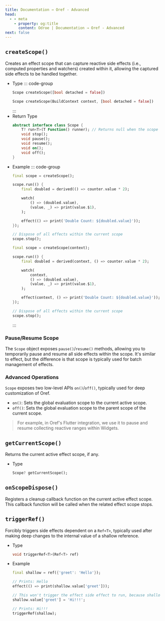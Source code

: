 ```yaml
---
title: Documentation → Oref - Advanced
head:
  - - meta
    - property: og:title
      content: Odroe | Documentation → Oref - Advanced
next: false
---
```


## `createScope()`

Creates an effect scope that can capture reactive side effects (i.e., computed properties and watchers) created within it, allowing the captured side effects to be handled together.

- Type
  ::: code-group
  ```dart [Dart]
  Scope createScope([bool detached = false])
  ```
  ```dart [Flutter]
  Scope createScope(BuildContext context, [bool detached = false])
  ```
  :::
- Return Type
  ```dart
  abstract interface class Scope {
      T? run<T>(T Function() runner); // Returns null when the scope is inactive
      void stop();
      void pause();
      void resume();
      void on();
      void off();
  }
  ```
- Example
  ::: code-group
  ```dart [Dart]
  final scope = createScope();

  scope.run(() {
      final doubled = derived(() => counter.value * 2);

      watch(
          () => (doubled.value),
          (value, _) => print(value.$1),
      );

      effect(() => print('Double Count: ${doubled.value}'));
  });

  // Dispose of all effects within the current scope
  scope.stop();
  ```
  ```dart [Flutter]
  final scope = createScope(context);

  scope.run(() {
      final doubled = derived(context, () => counter.value * 2);

      watch(
          context,
          () => (doubled.value),
          (value, _) => print(value.$1),
      );

      effect(context, () => print('Double Count: ${doubled.value}'));
  });

  // Dispose of all effects within the current scope
  scope.stop();
  ```
  :::

### Pause/Resume Scope

The `Scope` object exposes `pause()`/`resume()` methods, allowing you to temporarily pause and resume all side effects within the scope.
It's similar to effect, but the difference is that scope is typically used for batch management of effects.

### Advanced Operations

`Scope` exposes two low-level APIs `on()`/`off()`, typically used for deep customization of Oref.

- `on()`: Sets the global evaluation scope to the current active scope.
- `off()`: Sets the global evaluation scope to the parent scope of the current scope.

> For example, in Oref's Flutter integration, we use it to pause and resume collecting reactive ranges within Widgets.

## `getCurrentScope()`

Returns the current active effect scope, if any.

- Type
  ```dart
  Scope? getCurrentScope();
  ```

## `onScopeDispose()`

Registers a cleanup callback function on the current active effect scope. This callback function will be called when the related effect scope stops.

## `triggerRef()`

Forcibly triggers side effects dependent on a `Ref<T>`, typically used after making deep changes to the internal value of a shallow reference.

- Type
  ```dart
  void triggerRef<T>(Ref<T> ref)
  ```
- Example
  ```dart
  final shallow = ref({'greet': 'Hello'});

  // Prints: Hello
  effect(() => print(shallow.value['greet']));

  // This won't trigger the effect side effect to run, because shallow is a shallow reference.
  shallow.value['greet'] = 'Hi!!!';

  // Prints: Hi!!!
  triggerRef(shallow);
  ```
